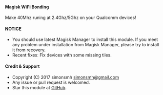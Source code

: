 #### Magisk WiFi Bonding

Make 40Mhz runing at 2.4Ghz/5Ghz on your Qualcomm devices!

#### NOTICE

* You should use latest Magisk Manager to install this module. If you meet any problem under installation from Magisk Manager, please try to install it from recovery.
* Recent fixes:
Fix devices with some missing tiles.

#### Credit & Support

* Copyright (C) 2017 simonsmh <simonsmh@gmail.com>
* Any issue or pull request is welcomed.
* Star this module at [GitHub](https://github.com/Magisk-Modules-Repo/magisk-wifi-bonding).
